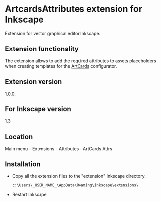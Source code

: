 # ArtcardsAttributes extension for Inkscape

Extension for vector graphical editor Inkscape.

Extension functionality
-
The extension allows to add the required attributes to assets placeholders when creating templates for the [ArtCards](https://artcards.interplanety.org/) configurator.

Extension version
-
1.0.0.

For Inkscape version
-
1.3

Location
-
Main menu - Extensions - Attributes - ArtCards Attrs

Installation
-
- Copy all the extension files to the "extension" Inkscape directory.
    ```
    c:\Users\_USER_NAME_\AppData\Roaming\inkscape\extensions\
    ```
- Restart Inkscape
